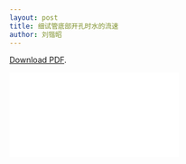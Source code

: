 ```yaml
---
layout: post
title: 细试管底部开孔时水的流速
author: 刘锴昭
---
```

<p><a href="/assets/pdfs/2021-6-12-刘锴昭-椭圆柱引力势-第四版">Download PDF</a>.</p>

<object data="/assets/pdfs/2021-6-12-刘锴昭-椭圆柱引力势-第四版" type="application/pdf" width="750px" height="750px">
    <embed src="/assets/pdfs/2021-6-12-刘锴昭-椭圆柱引力势-第四版" type="application/pdf">
</object>
